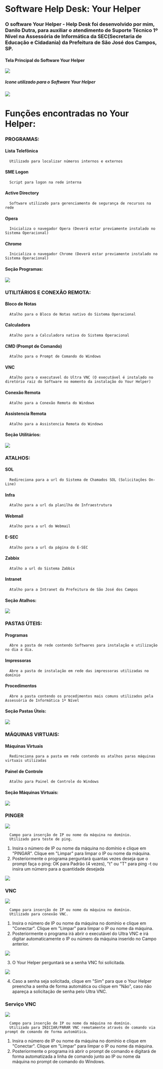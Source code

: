 # Software Help Desk: Your Helper

<h3>O software Your Helper - Help Desk foi desenvolvido por mim, Danilo Dutra, para auxiliar o atendimento de Suporte Técnico 1º Nível na Assessória de Informática da SEC(Secretaria de Educação e Cidadania) da Prefeitura de São José dos Campos, SP.</h3>


#### Tela Principal do Software Your Helper
<img src="./your-helper_01.png">


##### Icone utilizado para o Software Your Helper
<img src="./your_helper_icone.png">

# Funções encontradas no Your Helper:

### PROGRAMAS:

#### Lista Telefônica
```
  Utilizado para localizar números internos e externos
```
#### SME Logon
```
  Script para logon na rede interna
```
#### Active Directory
```
  Software utilizado para gerenciamento de segurança de recursos na rede
```
#### Opera
```
  Inicializa o navegador Opera (Deverá estar previamente instalado no Sistema Operacional)
```
#### Chrome
```
  Inicializa o navegador Chrome (Deverá estar previamente instalado no Sistema Operacional)
```
#### Seção Programas:
<img src="./your_helper_programas.png">

### UTILITÁRIOS E CONEXÃO REMOTA:

#### Bloco de Notas
```
  Atalho para o Bloco de Notas nativo do Sistema Operacional
```
#### Calculadora
```
  Atalho para a Calculadora nativa do Sistema Operacional
```
#### CMD (Prompt de Comando)
```
  Atalho para o Prompt de Comando do Windows
```
#### VNC
```
  Atalho para o executavel do Ultra VNC (O executável é instalado no diretório raiz do Software no momento da instalação do Your Helper)
```
#### Conexão Remota
```
  Atalho para a Conexão Remota do Windows
```
#### Assistencia Remota
```
  Atalho para a Assistencia Remota do Windows
```
#### Seção Utilitários:
<img src="./your_helper_utilitarios.png">
  
### ATALHOS:

#### SOL
```
  Redireciona para a url do Sistema de Chamados SOL (Solicitações On-Line)
```
#### Infra
```
  Atalho para a url da planilha de Infraestrutura
```
#### Webmail
```
  Atalho para a url do Webmail
```
#### E-SEC
```
  Atalho para a url da página do E-SEC
```
#### Zabbix
```
  Atalho a url do Sistema Zabbix
```
#### Intranet
```
  Atalho para a Intranet da Prefeitura de São José dos Campos
```
#### Seção Atalhos:
<img src="./your_helper_atalhos.png">

### PASTAS ÚTEIS:

#### Programas
```
  Abre a pasta de rede contendo Softwares para instalação e utilização no dia a dia.
```
#### Impressoras
```
  Abre a pasta de instalação em rede das impressoras utilizadas no domínio
```
#### Procedimentos
```
  Abre a pasta contendo os procedimentos mais comuns utilizados pela Assessória de Informática 1º Nível
```
#### Seção Pastas Úteis:
<img src="./your_helper_pastas.png">

### MÁQUINAS VIRTUAIS:

#### Máquinas Virtuais
```
  Redireciona para a pasta em rede contendo os atalhos paras máquinas virtuais utilizadas
```
#### Painel de Controle
```
  Atalho para Painel de Controle do Windows
  ```
#### Seção Máquinas Virtuais:
<img src="./your_helper_maquinas.png">

### PINGER

<img src="./your_helper_pinger.png">

```
  Campo para inserção de IP ou nome da máquina no domínio. 
  Utilizado para teste de ping.
```
 1. Insira o número de IP ou nome da máquina no domínio e clique em "PINGAR". Clique em "Limpar" para limpar o IP ou nome da máquina.
 2. Posteriormente o programa perguntará quantas vezes deseja que o prompt faça o ping: OK para Padrão (4 vezes), "t" ou "T" para ping -t ou insira um número para a quantidade desejada 
 
<img src="./pinger.png">

### VNC

<img src="./your_helper_vnc.png">

```
  Campo para inserção de IP ou nome da máquina no domínio. 
  Utilizado para conexão VNC.
```
 1. Insira o número de IP ou nome da máquina no domínio e clique em "Conectar". Clique em "Limpar" para limpar o IP ou nome da máquina.
 2. Posteriormente o programa irá abrir o executável do Ultra VNC e irá digitar automaticamente o IP ou número da máquina inserido no Campo anterior. 
 
 <img src="./vnc.png">
 
 3. O Your Helper perguntará se a senha VNC foi solicitada.
 
 <img src="solicitacao_vnc.png">
 
 4. Caso a senha seja solicitada, clique em "Sim" para que o Your Helper preencha a senha de forma automática ou clique em "Não", caso não apareça a solicitação de senha pelo Ultra VNC.

### Serviço VNC

<img src="./your_helper_servico_vnc.png">

```
  Campo para inserção de IP ou nome da máquina no domínio. 
  Utilizado para INICIAR/PARAR VNC remotamente através de comando via prompt de comando de forma automática.
```
 1. Insira o número de IP ou nome da máquina no domínio e clique em "Conectar". Clique em "Limpar" para limpar o IP ou nome da máquina.
 2. Posteriormente o programa irá abrir o prompt de comando e digitará de forma automatizada a linha de comando junto ao IP ou nome da máquina no prompt de comando do Windows. 
